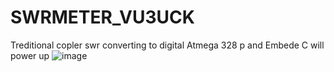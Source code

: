 # SWRMETER_VU3UCK
Treditional copler swr converting to digital Atmega 328 p and Embede C will power up 
![image](https://user-images.githubusercontent.com/107305138/190477222-d537d1ad-9c59-474a-9c99-5c269620263d.png)
